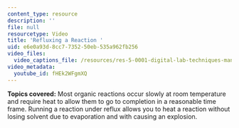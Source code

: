 ```yaml
---
content_type: resource
description: ''
file: null
resourcetype: Video
title: 'Refluxing a Reaction '
uid: e6e0a93d-8cc7-7352-50eb-535a962fb256
video_files:
  video_captions_file: /resources/res-5-0001-digital-lab-techniques-manual-spring-2007/videos/refluxing-a-reaction/fHEk2WFgmXQ.vtt
video_metadata:
  youtube_id: fHEk2WFgmXQ
---
```


**Topics covered:** Most organic reactions occur slowly at room temperature and require heat to allow them to go to completion in a reasonable time frame. Running a reaction under reflux allows you to heat a reaction without losing solvent due to evaporation and with causing an explosion.